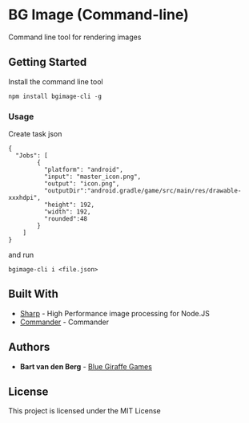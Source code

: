# BG Image (Command-line)

Command line tool for rendering images

## Getting Started

Install the command line tool

```
npm install bgimage-cli -g
```

### Usage

Create task json

```
{
  "Jobs": [
        {
          "platform": "android",
          "input": "master_icon.png",
          "output": "icon.png",
          "outputDir":"android.gradle/game/src/main/res/drawable-xxxhdpi",
          "height": 192,
          "width": 192,
          "rounded":48
        }
    ]
}
```
and run

```
bgimage-cli i <file.json>
```



## Built With

* [Sharp](https://github.com/lovell/sharp/) - High Performance image processing for Node.JS
* [Commander](https://github.com/tj/commander.js/) - Commander

## Authors

* **Bart van den Berg**  - [Blue Giraffe Games](https://www.bluegiraffegames.com)

## License

This project is licensed under the MIT License

